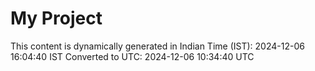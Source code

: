# My Project

This content is dynamically generated in Indian Time (IST): 2024-12-06 16:04:40 IST
Converted to UTC: 2024-12-06 10:34:40 UTC
